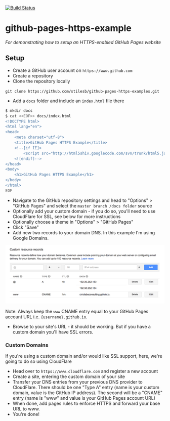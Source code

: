 [![Build Status](https://travis-ci.org/stilesb/github-pages-https-example.svg?branch=master)](https://travis-ci.org/stilesb/github-pages-https-example)

# github-pages-https-example

*For demonstrating how to setup an HTTPS-enabled GitHub Pages website*

## Setup

- Create a GitHub user account on `https://www.github.com`
- Create a repository
- Clone the repository locally

`git clone https://github.com/stilesb/github-pages-https-examples.git`

- Add a `docs` folder and include an `index.html` file there

```bash
$ mkdir docs
$ cat <<EOF>> docs/index.html
<!DOCTYPE html>
<html lang="en">
<head>
    <meta charset="utf-8">
    <title>GitHub Pages HTTPS Example</title>
    <!--[if IE]>
        <script src="http://html5shiv.googlecode.com/svn/trunk/html5.js"></script>
    <![endif]-->
</head>
<body>
    <h1>GitHub Pages HTTPS Example</h1>
</body>
</html>
EOF
```

- Navigate to the GitHub repository settings and head to "Options" > "GitHub Pages" and select the `master branch /docs folder` source
- Optionally add your custom domain - if you do so, you'll need to use CloudFlare for SSL, see below for more instructions
- Optionally choose a theme in "Options" > "GitHub Pages"
- Click "Save"
- Add new two records to your domain DNS. In this example I'm using Google Domains.

![](docs/images/google-domains-dns-settings.png?raw=true)

Note: Always keep the `www` CNAME entry equal to your GitHub Pages account URL i.e. `{username}.github.io`.

- Browse to your site's URL - it should be working. But if you have a custom domain you'll have SSL errors.

### Custom Domains

If you're using a custom domain and/or would like SSL support, here, we're going to do so using CloudFlare

- Head over to `https://www.cloudflare.com` and register a new account
- Create a site, entering the custom domain of your site
- Transfer your DNS entries from your previous DNS provider to CloudFlare. There should be one "Type A" entry (name is your custom domain, value is the GitHub IP address). The second will be a "CNAME" entry (name is "www" and value is your GitHub Pages account URL)
- When done, add pages rules to enforce HTTPS and forward your base URL to www.
- You're done!
